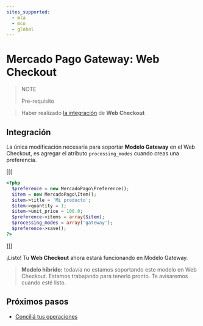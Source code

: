 ```yaml
---
sites_supported:
  - mla
  - mco
  - global
---
```


# Mercado Pago Gateway: Web Checkout

> NOTE
>
> Pre-requisito
>

> Haber realizado [la integración](https://www.mercadopago.com.ar/developers/es/guides/payments/web-checkout/introduction) de **Web Checkout**

## Integración

La única modificación necesaria para soportar **Modelo Gateway** en el Web Checkout, es agregar el atributo `processing_modes` cuando creas una preferencia.

[[[
```php
<?php  
  $preference = new MercadoPago\Preference();
  $item = new MercadoPago\Item();
  $item->title = 'Mi producto';
  $item->quantity = 1;
  $item->unit_price = 100.0;
  $preference->items = array($item);
  $processing_modes = array('gateway');
  $preference->save();
?>
```
]]]

¡Listo! Tu **Web Checkout** ahora estará funcionando en Modelo Gateway.

> **Modelo híbrido:** todavía no estamos soportando este modelo en Web Checkout. Estamos trabajando para tenerlo pronto. Te avisaremos cuando esté listo.

## Próximos pasos

* [Conciliá tus operaciones](https://www.mercadopago.com.ar/developers/es/guides/gateway/reconciliation)
